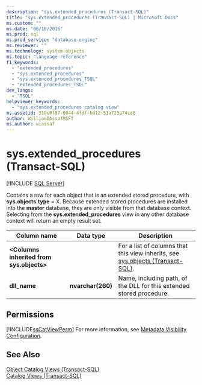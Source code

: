 ```yaml
---
description: "sys.extended_procedures (Transact-SQL)"
title: "sys.extended_procedures (Transact-SQL) | Microsoft Docs"
ms.custom: ""
ms.date: "06/10/2016"
ms.prod: sql
ms.prod_service: "database-engine"
ms.reviewer: ""
ms.technology: system-objects
ms.topic: "language-reference"
f1_keywords: 
  - "extended_procedures"
  - "sys.extended_procedures"
  - "sys.extended_procedures_TSQL"
  - "extended_procedures_TSQL"
dev_langs: 
  - "TSQL"
helpviewer_keywords: 
  - "sys.extended_procedures catalog view"
ms.assetid: 310e0f87-0044-4fdf-bd12-51a723a74ce6
author: WilliamDAssafMSFT
ms.author: wiassaf
---
```

# sys.extended_procedures (Transact-SQL)
[!INCLUDE [SQL Server](../../includes/applies-to-version/sqlserver.md)]

  Contains a row for each object that is an extended stored procedure, with **sys.objects.type** = X. Because extended stored procedures are installed into the **master** database, they are only visible from that database context. Selecting from the **sys.extended_procedures** view in any other database context will return an empty result set.  

  
|Column name|Data type|Description|  
|-----------------|---------------|-----------------|  
|**\<Columns inherited from sys.objects>**||For a list of columns that this view inherits, see [sys.objects &#40;Transact-SQL&#41;](../../relational-databases/system-catalog-views/sys-objects-transact-sql.md).|  
|**dll_name**|**nvarchar(260)**|Name, including path, of the DLL for this extended stored procedure.|  
  
## Permissions  
 [!INCLUDE[ssCatViewPerm](../../includes/sscatviewperm-md.md)] For more information, see [Metadata Visibility Configuration](../../relational-databases/security/metadata-visibility-configuration.md).  
  
## See Also  
 [Object Catalog Views &#40;Transact-SQL&#41;](../../relational-databases/system-catalog-views/object-catalog-views-transact-sql.md)   
 [Catalog Views &#40;Transact-SQL&#41;](../../relational-databases/system-catalog-views/catalog-views-transact-sql.md)  
  
  
